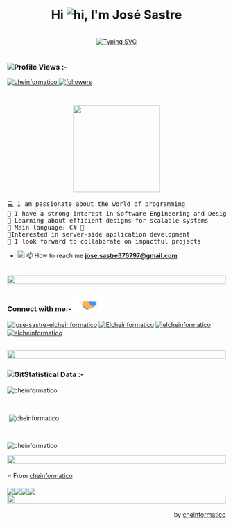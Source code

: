 <h1 align="center">Hi <img src="https://user-images.githubusercontent.com/1303154/88677602-1635ba80-d120-11ea-84d8-d263ba5fc3c0.gif" width="28px" alt="hi">, I'm José Sastre</h1>

<br>

<div align=center>
    <a href="https://git.io/typing-svg"><img src="https://readme-typing-svg.herokuapp.com?font=Fira+Code&duration=5000&pause=500&color=52F7EF&center=true&vCenter=true&width=500&lines=Hi!,+welcome+I'm+José+Sastre;I'm+excited+about+programming;I+like+to+share+what+I+know+with+everyone" alt="Typing SVG" /></a>
	
</div>

<br>

<p align="right"> <h3><img src="https://media2.giphy.com/media/QssGEmpkyEOhBCb7e1/giphy.gif?cid=ecf05e47a0n3gi1bfqntqmob8g9aid1oyj2wr3ds3mg700bl&rid=giphy.gif" width ="25">Profile Views :-</h3> 
	   <a href="https://github.com/cheinformatico"> <img src="https://komarev.com/ghpvc/?username=cheinformatico&label=Profile%20views&color=0e75b6&style=flat" alt="cheinformatico" />
	   </a>
    <a href="https://github.com/cheinformatico">
		<img src="https://img.shields.io/github/followers/cheinformatico?label=Followers" alt="followers"/>
	</a>
  </p>

<br>

<p align='center'>
<img src="https://media.giphy.com/media/WFZvB7VIXBgiz3oDXE/giphy.gif" width="200" height="200" frameBorder="0" class="giphy-embed" allowFullScreen></img></p>

<pre>
💻 I am passionate about the world of programming
📝 I have a strong interest in Software Engineering and Design
🌱 Learning about efficient designs for scalable systems
🌟 Main language: C# 👾
🎯Interested in server-side application development
🤝 I look forward to collaborate on impactful projects
</pre>

- <img src="https://media.giphy.com/media/TEnXkcsHrP4YedChhA/giphy.gif" width ="25"> 📫 How to reach me **jose.sastre376797@gmail.com**

<br>
<img src="https://i.imgur.com/dBaSKWF.gif" height="20" width="100%">

<h3 align="left">Connect with me:-<img src="https://github.com/0xAbdulKhalid/0xAbdulKhalid/raw/main/assets/mdImages/handshake.gif" width ="80"></h3>
<p align="left">
  <a href="https://www.linkedin.com/in/jose-sastre-elcheinformatico/" target="blank"><img align="center"
      src="https://raw.githubusercontent.com/rahuldkjain/github-profile-readme-generator/master/src/images/icons/Social/linked-in-alt.svg"
      alt="jose-sastre-elcheinformatico" height="30" width="40" /></a>
  <a href="https://fb.com/Elcheinformatico" target="blank"><img align="center"
      src="https://raw.githubusercontent.com/rahuldkjain/github-profile-readme-generator/master/src/images/icons/Social/facebook.svg"
      alt="Elcheinformatico" height="30" width="40" /></a>
  <a href="https://www.instagram.com/elcheinformatico/" target="blank"><img align="center"
      src="https://raw.githubusercontent.com/rahuldkjain/github-profile-readme-generator/master/src/images/icons/Social/instagram.svg"
      alt="elcheinformatico" height="30" width="40" /></a>
    <a href="https://www.youtube.com/@MsOdin007" target="blank"><img align="center" src="https://raw.githubusercontent.com/rahuldkjain/github-profile-readme-generator/master/src/images/icons/Social/youtube.svg" alt="elcheinformatico" height="30" width="40" /></a>
</p>

<br>
<img src="https://i.imgur.com/dBaSKWF.gif" height="20" width="100%">

<h3><img src="https://media.giphy.com/media/W5eoZHPpUx9sapR0eu/giphy.gif" width="30" alt="Git"/>Statistical Data :-</h3>
<p><img align="center"
    src="https://github-readme-stats.vercel.app/api/top-langs?username=cheinformatico&show_icons=true&locale=en&bg_color=0d1117&text_color=ffffff&layout=compact"
    alt="cheinformatico" 
    bg_color=#808080/></p>

<br>

<p>&nbsp;<img align="center" src="https://github-readme-stats.vercel.app/api?username=cheinformatico&show_icons=true&locale=en&bg_color=0d1117&text_color=ffffff&repo=convoychat"
    alt="cheinformatico" /></p>

<br>

<p><img align="center" src="https://github-readme-streak-stats.herokuapp.com/?user=cheinformatico&theme=dark&background=0d1117&date_format=M%20j%5B%2C%20Y%5D" alt="cheinformatico" /></p>
      
<img src="https://i.imgur.com/dBaSKWF.gif" height="20" width="100%">

⭐️ From [cheinformatico](https://github.com/cheinformatico)


<a href="https://github.com/cheinformatico/SherkFlor">
  <img align="left" src="https://github-readme-stats.vercel.app/api/pin/?username=cheinformatico&repo=SherkFlor" />
</a>

<a href="https://github.com/cheinformatico/FLORES_ROSASFLORES_ROSAS">
  <img align="left" src="https://github-readme-stats.vercel.app/api/pin/?username=cheinformatico&repo=FLORES_ROSASFLORES_ROSAS" />
</a>

<a href="https://github.com/cheinformatico/CURSOR_CUADROS">
  <img align="left" src="https://github-readme-stats.vercel.app/api/pin/?username=cheinformatico&repo=CURSOR_CUADROS" />
</a>

<a href="https://github.com/cheinformatico/MARIPOSA_SAMURAI">
  <img align="left" src="https://github-readme-stats.vercel.app/api/pin/?username=cheinformatico&repo=MARIPOSA_SAMURAI" />
</a>

<img src="https://i.imgur.com/dBaSKWF.gif" height="20" width="100%">


<p align="right" > by <a href="https://github.com/cheinformatico">cheinformatico</a></p>
